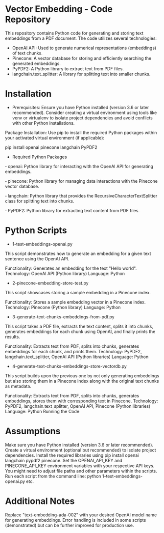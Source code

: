 # Vector Embedding - Code Repository

This repository contains Python code for generating and storing text embeddings from a PDF document. The code utilizes several technologies:

- OpenAI API: Used to generate numerical representations (embeddings) of text chunks.
- Pinecone: A vector database for storing and efficiently searching the generated embeddings.
- PyPDF2: A Python library to extract text from PDF files.
- langchain.text_splitter: A library for splitting text into smaller chunks.

# Installation

- Prerequisites: Ensure you have Python installed (version 3.6 or later recommended). Consider creating a virtual environment using tools like venv or virtualenv to isolate project dependencies and avoid conflicts with other Python installations.

Package Installation: Use pip to install the required Python packages within your activated virtual environment (if applicable):

pip install openai pinecone langchain PyPDF2

- Required Python Packages

&#8209; openai: Python library for interacting with the OpenAI API for generating embeddings.

&#8209; pinecone: Python library for managing data interactions with the Pinecone vector database.

&#8209; langchain: Python library that provides the RecursiveCharacterTextSplitter class for splitting text into chunks.

&#8209; PyPDF2: Python library for extracting text content from PDF files.

# Python Scripts

- 1-test-embeddings-openai.py

This script demonstrates how to generate an embedding for a given text sentence using the OpenAI API.

Functionality: Generates an embedding for the text "Hello world".
Technology: OpenAI API (Python library)
Language: Python

- 2-pinecone-embedding-store-test.py
  
This script showcases storing a sample embedding in a Pinecone index.

Functionality: Stores a sample embedding vector in a Pinecone index.
Technology: Pinecone (Python library)
Language: Python

- 3-generate-text-chunks-embeddings-from-pdf.py

This script takes a PDF file, extracts the text content, splits it into chunks, generates embeddings for each chunk using OpenAI, and finally prints the results.

Functionality: Extracts text from PDF, splits into chunks, generates embeddings for each chunk, and prints them.
Technology: PyPDF2, langchain.text_splitter, OpenAI API (Python libraries)
Language: Python

- 4-generate-text-chunks-embeddings-store-vectordb.py

This script builds upon the previous one by not only generating embeddings but also storing them in a Pinecone index along with the original text chunks as metadata.

Functionality: Extracts text from PDF, splits into chunks, generates embeddings, stores them with corresponding text in Pinecone.
Technology: PyPDF2, langchain.text_splitter, OpenAI API, Pinecone (Python libraries)
Language: Python
Running the Code

# Assumptions

Make sure you have Python installed (version 3.6 or later recommended).
Create a virtual environment (optional but recommended) to isolate project dependencies.
Install the required libraries using pip install openai langchain pypdf2 pinecone.
Set the OPENAI_API_KEY and PINECONE_API_KEY environment variables with your respective API keys.
You might need to adjust file paths and other parameters within the scripts.
Run each script from the command line: python 1-test-embeddings-openai.py etc.

# Additional Notes

Replace "text-embedding-ada-002" with your desired OpenAI model name for generating embeddings.
Error handling is included in some scripts (demonstrated) but can be further improved for production use.
